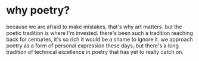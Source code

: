# why poetry?

because we are afraid to make mistakes, that's why art matters. but the poetic tradition is where I'm invested. there's been such a tradition reaching back for centuries, it's so rich it would be a shame to ignore it. we approach poetry as a form of personal expression these days, but there's a long tradition of technical excellence in poetry that has yet to really catch on.
